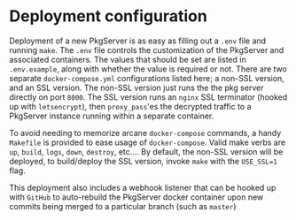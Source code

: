 # Deployment configuration

Deployment of a new PkgServer is as easy as filling out a `.env` file and running `make`.  The `.env` file controls the customization of the PkgServer and associated containers.  The values that should be set are listed in `.env.example`, along with whether the value is required or not.  There are two separate `docker-compose.yml` configurations listed here; a non-SSL version, and an SSL version.  The non-SSL version just runs the the pkg server directly on port `8000`.  The SSL version runs an `nginx` SSL terminator (hooked up with `letsencrypt`), then `proxy_pass`'es the decrypted traffic to a PkgServer instance running within a separate container.

To avoid needing to memorize arcane `docker-compose` commands, a handy `Makefile` is provided to ease usage of `docker-compose`.  Valid make verbs are `up`, `build`, `logs`, `down`, `destroy`, etc....  By default, the non-SSL version will be deployed, to build/deploy the SSL version, invoke `make` with the `USE_SSL=1` flag.

This deployment also includes a webhook listener that can be hooked up with `GitHub` to auto-rebuild the PkgServer docker container upon new commits being merged to a particular branch (such as `master`)
